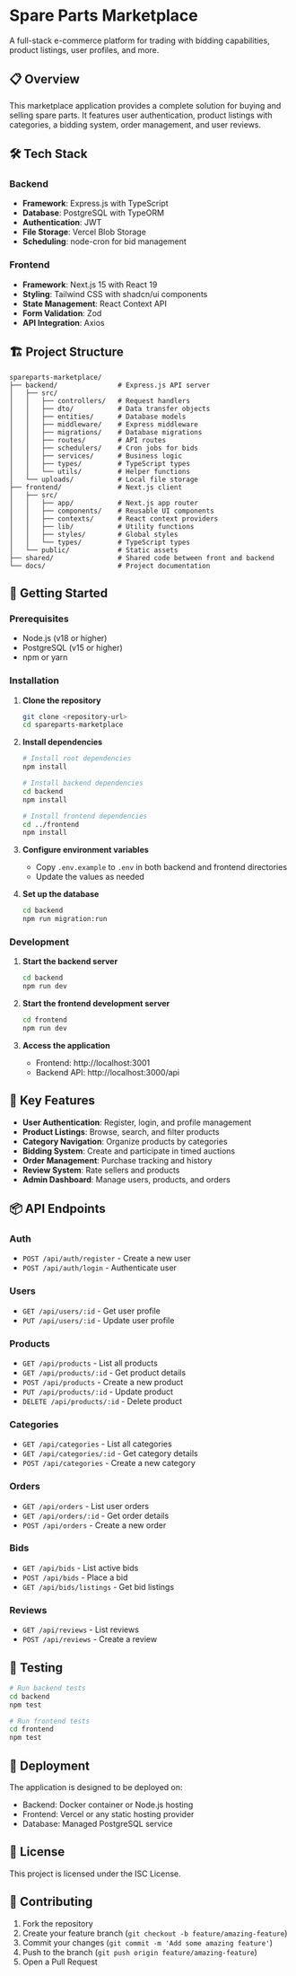 # Spare Parts Marketplace

A full-stack e-commerce platform for trading with bidding capabilities, product listings, user profiles, and more.

## 📋 Overview

This marketplace application provides a complete solution for buying and selling spare parts. It features user authentication, product listings with categories, a bidding system, order management, and user reviews.

## 🛠️ Tech Stack

### Backend
- **Framework**: Express.js with TypeScript
- **Database**: PostgreSQL with TypeORM
- **Authentication**: JWT
- **File Storage**: Vercel Blob Storage
- **Scheduling**: node-cron for bid management

### Frontend
- **Framework**: Next.js 15 with React 19
- **Styling**: Tailwind CSS with shadcn/ui components
- **State Management**: React Context API
- **Form Validation**: Zod
- **API Integration**: Axios

## 🏗️ Project Structure

```
spareparts-marketplace/
├── backend/               # Express.js API server
│   ├── src/
│   │   ├── controllers/   # Request handlers
│   │   ├── dto/           # Data transfer objects
│   │   ├── entities/      # Database models
│   │   ├── middleware/    # Express middleware
│   │   ├── migrations/    # Database migrations
│   │   ├── routes/        # API routes
│   │   ├── schedulers/    # Cron jobs for bids
│   │   ├── services/      # Business logic
│   │   ├── types/         # TypeScript types
│   │   └── utils/         # Helper functions
│   └── uploads/           # Local file storage
├── frontend/              # Next.js client
│   ├── src/
│   │   ├── app/           # Next.js app router
│   │   ├── components/    # Reusable UI components
│   │   ├── contexts/      # React context providers
│   │   ├── lib/           # Utility functions
│   │   ├── styles/        # Global styles
│   │   └── types/         # TypeScript types
│   └── public/            # Static assets
├── shared/                # Shared code between front and backend
└── docs/                  # Project documentation
```

## 🚀 Getting Started

### Prerequisites

- Node.js (v18 or higher)
- PostgreSQL (v15 or higher)
- npm or yarn

### Installation

1. **Clone the repository**
   ```bash
   git clone <repository-url>
   cd spareparts-marketplace
   ```

2. **Install dependencies**
   ```bash
   # Install root dependencies
   npm install
   
   # Install backend dependencies
   cd backend
   npm install
   
   # Install frontend dependencies
   cd ../frontend
   npm install
   ```

3. **Configure environment variables**
   - Copy `.env.example` to `.env` in both backend and frontend directories
   - Update the values as needed

4. **Set up the database**
   ```bash
   cd backend
   npm run migration:run
   ```

### Development

1. **Start the backend server**
   ```bash
   cd backend
   npm run dev
   ```

2. **Start the frontend development server**
   ```bash
   cd frontend
   npm run dev
   ```

3. **Access the application**
   - Frontend: http://localhost:3001
   - Backend API: http://localhost:3000/api

## 🔑 Key Features

- **User Authentication**: Register, login, and profile management
- **Product Listings**: Browse, search, and filter products
- **Category Navigation**: Organize products by categories
- **Bidding System**: Create and participate in timed auctions
- **Order Management**: Purchase tracking and history
- **Review System**: Rate sellers and products
- **Admin Dashboard**: Manage users, products, and orders

## 📦 API Endpoints

### Auth
- `POST /api/auth/register` - Create a new user
- `POST /api/auth/login` - Authenticate user

### Users
- `GET /api/users/:id` - Get user profile
- `PUT /api/users/:id` - Update user profile

### Products
- `GET /api/products` - List all products
- `GET /api/products/:id` - Get product details
- `POST /api/products` - Create a new product
- `PUT /api/products/:id` - Update product
- `DELETE /api/products/:id` - Delete product

### Categories
- `GET /api/categories` - List all categories
- `GET /api/categories/:id` - Get category details
- `POST /api/categories` - Create a new category

### Orders
- `GET /api/orders` - List user orders
- `GET /api/orders/:id` - Get order details
- `POST /api/orders` - Create a new order

### Bids
- `GET /api/bids` - List active bids
- `POST /api/bids` - Place a bid
- `GET /api/bids/listings` - Get bid listings

### Reviews
- `GET /api/reviews` - List reviews
- `POST /api/reviews` - Create a review

## 🧪 Testing

```bash
# Run backend tests
cd backend
npm test

# Run frontend tests
cd frontend
npm test
```

## 🚢 Deployment

The application is designed to be deployed on:
- Backend: Docker container or Node.js hosting
- Frontend: Vercel or any static hosting provider
- Database: Managed PostgreSQL service

## 📝 License

This project is licensed under the ISC License.

## 👥 Contributing

1. Fork the repository
2. Create your feature branch (`git checkout -b feature/amazing-feature`)
3. Commit your changes (`git commit -m 'Add some amazing feature'`)
4. Push to the branch (`git push origin feature/amazing-feature`)
5. Open a Pull Request